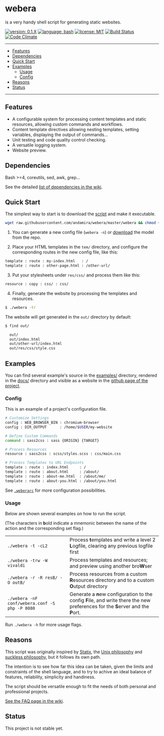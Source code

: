 # webera

is a very handy shell script for generating static websites.

[![version: 0.1.X](https://img.shields.io/badge/version-0.1.X-yellow.svg?style=flat-square)](#status)
[![language: bash](https://img.shields.io/badge/language-bash-blue.svg?style=flat-square)]()
[![license: MIT](https://img.shields.io/badge/license-MIT-blue.svg?style=flat-square)](https://github.com/andamira/webera/blob/master/LICENSE.md)
[![Build Status](https://img.shields.io/travis/andamira/webera/master.svg?style=flat-square)](https://travis-ci.org/andamira/webera)
[![Code Climate](https://img.shields.io/codeclimate/github/andamira/webera.svg?style=flat-square)](https://codeclimate.com/github/andamira/webera)

---

- [Features](#features)
- [Dependencies](#dependencies)
- [Quick Start](#quick-start)
- [Examples](#examples)
  - [Usage](#usage)
  - [Config](#config)
- [Reasons](#reasons)
- [Status](#status)

---


## Features

- A configurable system for processing content templates and
  static resources, allowing custom commands and workflows.
- Content template directives allowing nesting templates,
  setting variables, displaying the output of commands...
- Unit testing and code quality control checking.
- A versatile logging system.
- Website preview.


## Dependencies

Bash >=4, coreutils, sed, awk, grep...

See the detailed [list of dependencies in the wiki](https://github.com/andamira/webera/wiki/Dependencies).


## Quick Start

The simplest way to start is to download the
[script](https://raw.githubusercontent.com/andamira/webera/master/webera)
and make it executable.

```sh
wget raw.githubusercontent.com/andamira/webera/master/webera && chmod +x webera
```

1) You can generate a new config file (`webera -n`) or
[download](https://raw.githubusercontent.com/andamira/webera/master/.weberarc)
the model from the repo.

2) Place your HTML templates in the `tem/` directory, and configure the
corresponding routes in the new config file, like this:

```sh
template : route : my-index.html   : /
template : route : other-page.html : /other-url/
```

3) Put your stylesheets under `res/css/` and process them like this:

```sh
resource : copy : css/ : css/
```

4) Finally, generate the website by processing the templates and resources.

```sh
$ ./webera -tr

```

The website will get generated in the `out/` directory by default:

```sh
$ find out/

  out/
  out/index.html
  out/other-url/index.html
  out/res/css/style.css
```


## Examples

You can find several example's source in the [examples/](https://github.com/andamira/webera/tree/master/examples) directory, rendered in the [docs/](https://github.com/andamira/webera/tree/master/docs) directory and visible as a website in the [github page of the project](https://andamira.github.io/webera/examples/).


### Config

This is an example of a project's configuration file.

```sh
# Customize Settings
config : WEB_BROWSER_BIN : chromium-browser
config : DIR_OUTPUT      : /home/$USER/my-website

# Define Custom Commands
command : sass2css : sass {ORIGIN} {TARGET}

# Process Resources
resource : sass2css : scss/styles.scss : css/main.css

# Process Templates to URL Endpoints
template : route : index.html     : /
template : route : about.html     : /about/
template : route : about-me.html  : /about/me/
template : route : about-you.html : /about/you.html
```

See [`.weberarc`](https://github.com/andamira/webera/blob/master/.weberarc) for more configuration possibilities.


### Usage

Below are shown several examples on how to run the script.

(The characters in **b**old indicate a mnemonic between
the name of the action and the corresponding set flag.)

<table><tbody>

<tr>
  <td><code>./webera -t -cL2</code></td>

  <td>Process <b>t</b>emplates and write a level 2
  <b>L</b>ogfile, clearing any previous logfile first</td>
</tr>

<tr>
  <td><code>./webera -trw -W vivaldi</code></td>

  <td>Process templates and resources; and preview using
  another bro<b>W</b>ser</td>
</tr>

<tr>
  <td><code>./webera -r -R resB/ -O outB/</code></td>

  <td>Process resources from a custom <b>R</b>esources directory
  and to a custom <b>O</b>utput directory</td>
</tr>

<tr>
  <td><code>./webera -nF conf/webera.conf -S php -P 8080</code></td>

  <td>Generate a <b>n</b>ew configuration to the config
    <b>F</b>ile, and write there the new preferences
    for the <b>S</b>erver and the <b>P</b>ort.
  </td>
</tr>

</tbody></table>

Run `./webera -h` for more usage flags.


## Reasons

This script was originally inspired by
[Statix](https://gist.github.com/plugnburn/c2f7cc3807e8934b179e),
the [Unix philosophy](https://en.wikipedia.org/wiki/Unix_philosophy)
and [suckless philosophy](http://suckless.org/philosophy),
but it follows its own path.

The intention is to see how far this idea can be taken,
given the limits and constraints of the shell language,
and to try to achive an ideal balance of features,
reliability, simplicity and handiness.

The script should be versatile enough to fit the needs
of both personal and professional projects.

[See the FAQ page in the wiki](https://github.com/andamira/webera/wiki/FAQ).


## Status

This project is not stable yet.

